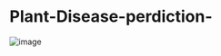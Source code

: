 # Plant-Disease-perdiction-
![image](https://github.com/Atharvakarekar/Plant-Disease-perdiction-/assets/91048746/3af04cb2-3913-4bb0-87f6-c59e5fc5d800)
